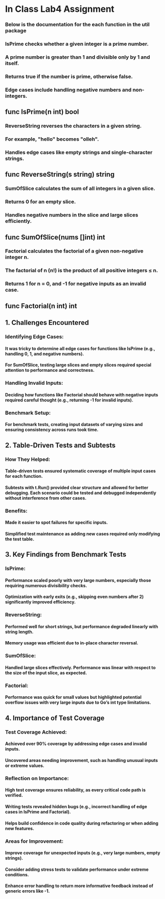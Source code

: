 # In Class Lab4 Assignment

### Below is the documentation for the each function in the util package

### IsPrime checks whether a given integer is a prime number.

### A prime number is greater than 1 and divisible only by 1 and itself.

### Returns true if the number is prime, otherwise false.

### Edge cases include handling negative numbers and non-integers.

## func IsPrime(n int) bool

### ReverseString reverses the characters in a given string.

### For example, "hello" becomes "olleh".

### Handles edge cases like empty strings and single-character strings.

## func ReverseString(s string) string

### SumOfSlice calculates the sum of all integers in a given slice.

### Returns 0 for an empty slice.

### Handles negative numbers in the slice and large slices efficiently.

## func SumOfSlice(nums []int) int

### Factorial calculates the factorial of a given non-negative integer n.

### The factorial of n (n!) is the product of all positive integers ≤ n.

### Returns 1 for n = 0, and -1 for negative inputs as an invalid case.

## func Factorial(n int) int

## 1. Challenges Encountered

### Identifying Edge Cases:

#### It was tricky to determine all edge cases for functions like IsPrime (e.g., handling 0, 1, and negative numbers).

#### For SumOfSlice, testing large slices and empty slices required special attention to performance and correctness.

### Handling Invalid Inputs:

#### Deciding how functions like Factorial should behave with negative inputs required careful thought (e.g., returning -1 for invalid inputs).

### Benchmark Setup:

#### For benchmark tests, creating input datasets of varying sizes and ensuring consistency across runs took time.

## 2. Table-Driven Tests and Subtests

### How They Helped:

#### Table-driven tests ensured systematic coverage of multiple input cases for each function.

#### Subtests with t.Run() provided clear structure and allowed for better debugging. Each scenario could be tested and debugged independently without interference from other cases.

### Benefits:

#### Made it easier to spot failures for specific inputs.

#### Simplified test maintenance as adding new cases required only modifying the test table.

## 3. Key Findings from Benchmark Tests

### IsPrime:

#### Performance scaled poorly with very large numbers, especially those requiring numerous divisibility checks.

#### Optimization with early exits (e.g., skipping even numbers after 2) significantly improved efficiency.

### ReverseString:

#### Performed well for short strings, but performance degraded linearly with string length.

#### Memory usage was efficient due to in-place character reversal.

### SumOfSlice:

#### Handled large slices effectively. Performance was linear with respect to the size of the input slice, as expected.

### Factorial:

#### Performance was quick for small values but highlighted potential overflow issues with very large inputs due to Go’s int type limitations.

## 4. Importance of Test Coverage

### Test Coverage Achieved:

#### Achieved over 90% coverage by addressing edge cases and invalid inputs.

#### Uncovered areas needing improvement, such as handling unusual inputs or extreme values.

### Reflection on Importance:

#### High test coverage ensures reliability, as every critical code path is verified.

#### Writing tests revealed hidden bugs (e.g., incorrect handling of edge cases in IsPrime and Factorial).

#### Helps build confidence in code quality during refactoring or when adding new features.

### Areas for Improvement:

#### Improve coverage for unexpected inputs (e.g., very large numbers, empty strings).

#### Consider adding stress tests to validate performance under extreme conditions.

#### Enhance error handling to return more informative feedback instead of generic errors like -1.